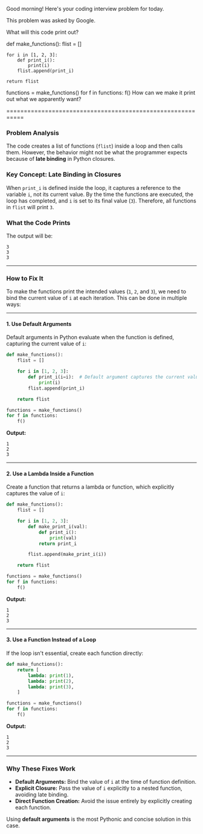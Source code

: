 Good morning! Here's your coding interview problem for today.

This problem was asked by Google.

What will this code print out?

def make_functions():
    flist = []

    for i in [1, 2, 3]:
        def print_i():
            print(i)
        flist.append(print_i)

    return flist

functions = make_functions()
for f in functions:
    f()
How can we make it print out what we apparently want?


===========================================================

### **Problem Analysis**

The code creates a list of functions (`flist`) inside a loop and then calls them. However, the behavior might not be what the programmer expects because of **late binding** in Python closures.

### **Key Concept: Late Binding in Closures**
When `print_i` is defined inside the loop, it captures a reference to the variable `i`, not its current value. By the time the functions are executed, the loop has completed, and `i` is set to its final value (`3`). Therefore, all functions in `flist` will print `3`.

### **What the Code Prints**
The output will be:
```
3
3
3
```

---

### **How to Fix It**

To make the functions print the intended values (`1`, `2`, and `3`), we need to bind the current value of `i` at each iteration. This can be done in multiple ways:

---

#### **1. Use Default Arguments**

Default arguments in Python evaluate when the function is defined, capturing the current value of `i`:

```python
def make_functions():
    flist = []

    for i in [1, 2, 3]:
        def print_i(i=i):  # Default argument captures the current value of `i`
            print(i)
        flist.append(print_i)

    return flist

functions = make_functions()
for f in functions:
    f()
```

**Output:**
```
1
2
3
```

---

#### **2. Use a Lambda Inside a Function**

Create a function that returns a lambda or function, which explicitly captures the value of `i`:

```python
def make_functions():
    flist = []

    for i in [1, 2, 3]:
        def make_print_i(val):
            def print_i():
                print(val)
            return print_i

        flist.append(make_print_i(i))

    return flist

functions = make_functions()
for f in functions:
    f()
```

**Output:**
```
1
2
3
```

---

#### **3. Use a Function Instead of a Loop**

If the loop isn't essential, create each function directly:

```python
def make_functions():
    return [
        lambda: print(1),
        lambda: print(2),
        lambda: print(3),
    ]

functions = make_functions()
for f in functions:
    f()
```

**Output:**
```
1
2
3
```

---

### **Why These Fixes Work**
- **Default Arguments:** Bind the value of `i` at the time of function definition.
- **Explicit Closure:** Pass the value of `i` explicitly to a nested function, avoiding late binding.
- **Direct Function Creation:** Avoid the issue entirely by explicitly creating each function.

Using **default arguments** is the most Pythonic and concise solution in this case.
